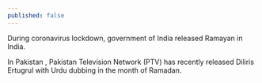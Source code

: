 ```yaml
---
published: false
---
```

During coronavirus lockdown, government of India released Ramayan in India. 

In Pakistan , Pakistan Television Network (PTV) has recently released Diliris Ertugrul with Urdu dubbing in the month of Ramadan.